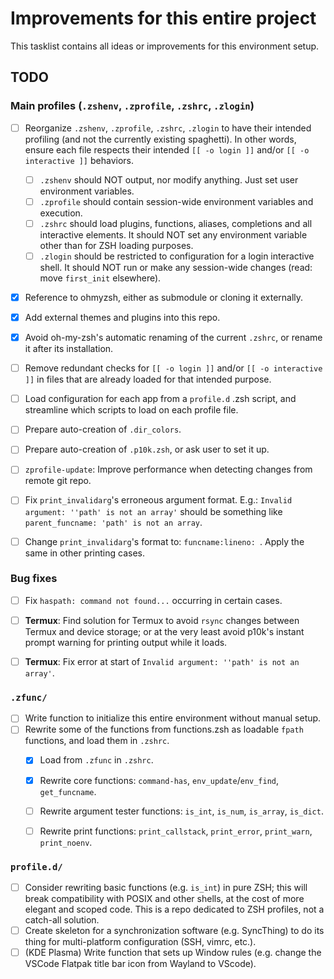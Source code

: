 # Improvements for this entire project

This tasklist contains all ideas or improvements for this environment setup.

## TODO

### Main profiles (`.zshenv`, `.zprofile`, `.zshrc`, `.zlogin`)

* [ ] Reorganize `.zshenv`, `.zprofile`, `.zshrc`, `.zlogin` to have their intended profiling (and not the currently existing spaghetti). In other words, ensure each file respects their intended `[[ -o login ]]` and/or `[[ -o interactive ]]` behaviors.
	* [ ] `.zshenv` should NOT output, nor modify anything. Just set user environment variables.
	* [ ] `.zprofile` should contain session-wide environment variables and execution.
	* [ ] `.zshrc` should load plugins, functions, aliases, completions and all interactive elements. It should NOT set any environment variable other than for ZSH loading purposes.
	* [ ] `.zlogin` should be restricted to configuration for a login interactive shell. It should NOT run or make any session-wide changes (read: move `first_init` elsewhere).
* [x] Reference to ohmyzsh, either as submodule or cloning it externally. 
* [x] Add external themes and plugins into this repo.
* [x] Avoid oh-my-zsh's automatic renaming of the current `.zshrc`, or rename it after its installation.
* [ ] Remove redundant checks for `[[ -o login ]]` and/or `[[ -o interactive ]]` in files that are already loaded for that intended purpose.
* [ ] Load configuration for each app from a `profile.d` .zsh script, and streamline which scripts to load on each profile file.
* [ ] Prepare auto-creation of `.dir_colors`.
* [ ] Prepare auto-creation of `.p10k.zsh`, or ask user to set it up.
* [ ] `zprofile-update`: Improve performance when detecting changes from remote git repo.
* [ ] Fix `print_invalidarg`'s erroneous argument format. E.g.: `Invalid argument: ''path' is not an array'` should be something like `parent_funcname: 'path' is not an array`.
* [ ] Change `print_invalidarg`'s format to: `funcname:lineno: `. Apply the same in other printing cases.


### Bug fixes

* [ ] Fix `haspath: command not found...` occurring in certain cases.
* [ ] **Termux**: Find solution for Termux to avoid `rsync` changes between Termux and device storage; or at the very least avoid p10k's instant prompt warning for printing output while it loads.
* [ ] **Termux**: Fix error at start of `Invalid argument: ''path' is not an array'`.


### `.zfunc/`

* [ ] Write function to initialize this entire environment without manual setup.
* [ ] Rewrite some of the functions from functions.zsh as loadable `fpath` functions, and load them in `.zshrc`.
	* [x] Load from `.zfunc` in `.zshrc`.
	* [x] Rewrite core functions: `command-has`, `env_update`/`env_find`, `get_funcname`.
	* [ ] Rewrite argument tester functions: `is_int`, `is_num`, `is_array`, `is_dict`.
	* [ ] Rewrite print functions: `print_callstack`, `print_error`, `print_warn`, `print_noenv`.


### `profile.d/`

* [ ] Consider rewriting basic functions (e.g. `is_int`) in pure ZSH; this will break compatibility with POSIX and other shells, at the cost of more elegant and scoped code.
This is a repo dedicated to ZSH profiles, not a catch-all solution.
* [ ] Create skeleton for a synchronization software (e.g. SyncThing) to do its thing for multi-platform configuration (SSH, vimrc, etc.).
* [ ] (KDE Plasma) Write function that sets up Window rules (e.g. change the VSCode Flatpak title bar icon from Wayland to VScode).
